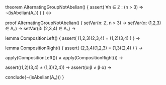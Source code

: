 theorem AlternatingGroupNotAbelian() {
  assert(
    ∀n ∈ ℤ : (n > 3) ⇒ 
    ¬(isAbelian(Aₙ))
  )
} ↔

proof AlternatingGroupNotAbelian() {
  setVar(n: ℤ, n > 3) →
  setVar(α: (1,2,3) ∈ Aₙ) →
  setVar(β: (2,3,4) ∈ Aₙ) →
  
  lemma CompositionLeft() {
    assert(
      (1,2,3)(2,3,4) = (1,2)(3,4)
    )
  } →
  
  lemma CompositionRight() {
    assert(
      (2,3,4)(1,2,3) = (1,3)(2,4)
    )
  } →
  
  apply(CompositionLeft()) ∧
  apply(CompositionRight()) →
  
  assert((1,2)(3,4) ≠ (1,3)(2,4)) →
  assert(α·β ≠ β·α) →
  
  conclude(¬(isAbelian(Aₙ)))
}
